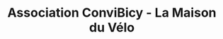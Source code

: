 ---
title: "Association ConviBicy - La Maison du Vélo"
url: /arles/association-convibicy-la-maison-du-velo/
shop: vélo
---